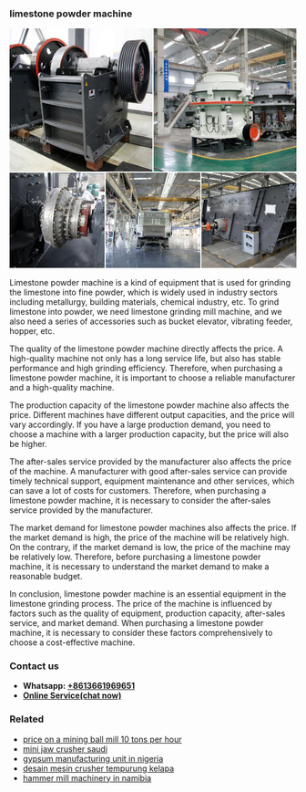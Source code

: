 <h3>limestone powder machine</h3><img src='1708587019.jpg' alt=''><p>Limestone powder machine is a kind of equipment that is used for grinding the limestone into fine powder, which is widely used in industry sectors including metallurgy, building materials, chemical industry, etc. To grind limestone into powder, we need limestone grinding mill machine, and we also need a series of accessories such as bucket elevator, vibrating feeder, hopper, etc.</p><p>The quality of the limestone powder machine directly affects the price. A high-quality machine not only has a long service life, but also has stable performance and high grinding efficiency. Therefore, when purchasing a limestone powder machine, it is important to choose a reliable manufacturer and a high-quality machine.</p><p>The production capacity of the limestone powder machine also affects the price. Different machines have different output capacities, and the price will vary accordingly. If you have a large production demand, you need to choose a machine with a larger production capacity, but the price will also be higher.</p><p>The after-sales service provided by the manufacturer also affects the price of the machine. A manufacturer with good after-sales service can provide timely technical support, equipment maintenance and other services, which can save a lot of costs for customers. Therefore, when purchasing a limestone powder machine, it is necessary to consider the after-sales service provided by the manufacturer.</p><p>The market demand for limestone powder machines also affects the price. If the market demand is high, the price of the machine will be relatively high. On the contrary, if the market demand is low, the price of the machine may be relatively low. Therefore, before purchasing a limestone powder machine, it is necessary to understand the market demand to make a reasonable budget.</p><p>In conclusion, limestone powder machine is an essential equipment in the limestone grinding process. The price of the machine is influenced by factors such as the quality of equipment, production capacity, after-sales service, and market demand. When purchasing a limestone powder machine, it is necessary to consider these factors comprehensively to choose a cost-effective machine.</p><h3>Contact us</h3><ul><li><strong>Whatsapp:&nbsp;<a href="https://wa.me/8613661969651">+8613661969651</a></strong></li><li><a href="https://swt.shibang-china.com/?git&amp;zhl&amp;limestone powder machine"><strong>Online Service(chat now)</strong></a></li></ul><h3>Related</h3><ul><li><a href='price on a mining ball mill 10 tons per hour.md'>price on a mining ball mill 10 tons per hour</a></li><li><a href='mini jaw crusher saudi.md'>mini jaw crusher saudi</a></li><li><a href='gypsum manufacturing unit in nigeria.md'>gypsum manufacturing unit in nigeria</a></li><li><a href='desain mesin crusher tempurung kelapa.md'>desain mesin crusher tempurung kelapa</a></li><li><a href='hammer mill machinery in namibia.md'>hammer mill machinery in namibia</a></li></ul>